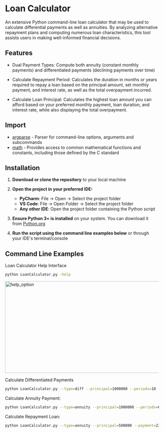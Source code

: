 # Loan Calculator

 An extensive Python command-line loan calculator that may be used to calculate differential payments as well as annuities.  By analyzing alternative repayment plans and computing numerous loan characteristics, this tool assists users in making well-informed financial decisions.

## Features

- Dual Payment Types: Compute both annuity (constant monthly payments) and differentiated payments (declining payments over time)

- Calculate Repayment Period: Calculates the duration in months or years required to repay a loan based on the principal amount, set monthly payment, and interest rate, as well as the total overpayment incurred.

- Calculate Loan Principal: Calculates the highest loan amount you can afford based on your preferred monthly payment, loan duration, and interest rate, while also displaying the total overpayment.

## Import

- [argparse](https://docs.python.org/3/library/argparse) - Parser for command-line options, arguments and subcommands
- [math](https://docs.python.org/3/library/math.html) - Provides access to common mathematical functions and constants, including those defined by the C standard


## Installation
1. **Download or clone the repository** to your local machine
2. **Open the project in your preferred IDE:**
   - **PyCharm**: File → Open → Select the project folder
   - **VS Code**: File → Open Folder → Select the project folder  
   - **Any other IDE**: Open the project folder containing the Python script

3. **Ensure Python 3+ is installed** on your system. You can download it from [Python.org](https://www.python.org/downloads/)
4. **Run the script using the command line examples below** or through your IDE's terminal/console

## Command Line Examples
Loan Calculator Help Interface
```sh
python LoanCalculator.py -help
```
<img width="700" height="300" alt="help_option" src="https://github.com/user-attachments/assets/a240e84a-2d6a-4168-95e4-863f4dd83ade" />

Calculate Differentiated Payments
```sh
python LoanCalculator.py --type=diff --principal=1000000 --periods=10 --interest=10 
```

Calculate Annuity Payment:
```sh
python LoanCalculator.py --type=annuity --principal=1000000 --periods=60 --interest=10
```

Calculate Repayment Loan:
```sh
python LoanCalculator.py --type=annuity --principal=500000 --payment=23000 --interest=7.8
```

